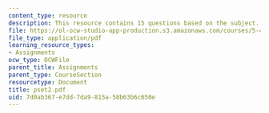 ```yaml
---
content_type: resource
description: This resource contains 15 questions based on the subject.
file: https://ol-ocw-studio-app-production.s3.amazonaws.com/courses/5-44-organometallic-chemistry-fall-2004/7d0ab367e7dd7da9815a58b63b6c650e_pset2.pdf
file_type: application/pdf
learning_resource_types:
- Assignments
ocw_type: OCWFile
parent_title: Assignments
parent_type: CourseSection
resourcetype: Document
title: pset2.pdf
uid: 7d0ab367-e7dd-7da9-815a-58b63b6c650e
---
```

